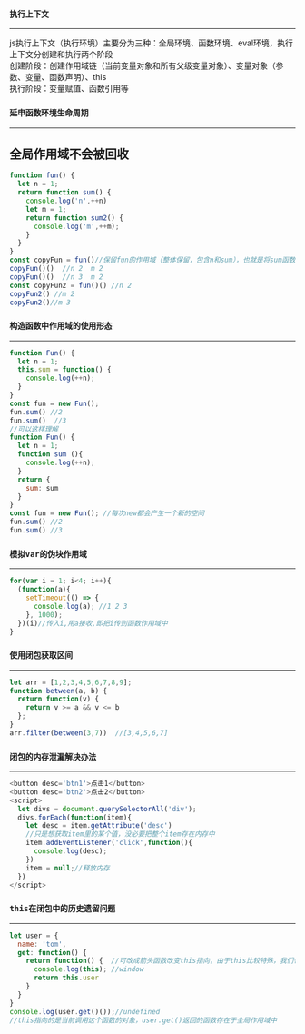 ### `执行上下文`
---
js执行上下文（执行环境）主要分为三种：全局环境、函数环境、eval环境，执行上下文分创建和执行两个阶段<br>
创建阶段：创建作用域链（当前变量对象和所有父级变量对象）、变量对象（参数、变量、函数声明）、this<br>
执行阶段：变量赋值、函数引用等
### `延申函数环境生命周期`
---
全局作用域不会被回收
---
```js
function fun() {
  let n = 1;
  return function sum() {
    console.log('n',++n)
    let m = 1;
    return function sum2() {
      console.log('m',++m);
    }
  }
}
const copyFun = fun()//保留fun的作用域（整体保留，包含n和sum），也就是将sum函数返回到外面了
copyFun()()  //n 2  m 2
copyFun()()  //n 3  m 2
const copyFun2 = fun()() //n 2
copyFun2() //m 2
copyFun2()//m 3
```
### `构造函数中作用域的使用形态`
---
```js
function Fun() {
  let n = 1;
  this.sum = function() {
    console.log(++n);
  }
}
const fun = new Fun();
fun.sum() //2
fun.sum()  //3
//可以这样理解
function Fun() {
  let n = 1;
  function sum (){
    console.log(++n);
  }
  return {
    sum: sum
  }
}
const fun = new Fun(); //每次new都会产生一个新的空间
fun.sum() //2
fun.sum() //3
```
### `模拟var的伪块作用域`
---
```js
for(var i = 1; i<4; i++){
  (function(a){
    setTimeout(() => {
      console.log(a); //1 2 3
    }, 1000);
  })(i)//传入i,用a接收,即把i传到函数作用域中
}
```
### `使用闭包获取区间`
---
```js
let arr = [1,2,3,4,5,6,7,8,9];
function between(a, b) {
  return function(v) {
    return v >= a && v <= b
  };
}
arr.filter(between(3,7))  //[3,4,5,6,7]
```

### `闭包的内存泄漏解决办法`
---
```js
<button desc='btn1'>点击1</button>
<button desc='btn2'>点击2</button>
<script>
  let divs = document.querySelectorAll('div');
  divs.forEach(function(item){
    let desc = item.getAttribute('desc')
    //只是想获取item里的某个值，没必要把整个item存在内存中
    item.addEventListener('click',function(){
      console.log(desc);
    })
    item = null;//释放内存
  })
</script>
```
### `this在闭包中的历史遗留问题`
---
```js
let user = {
  name: 'tom',
  get: function() {
    return function() {  //可改成箭头函数改变this指向，由于this比较特殊，我们也可也把它转成常量，如：const This = this
      console.log(this); //window
      return this.user
    }
  }
}
console.log(user.get()());//undefined
//this指向的是当前调用这个函数的对象，user.get()返回的函数存在于全局作用域中
```

